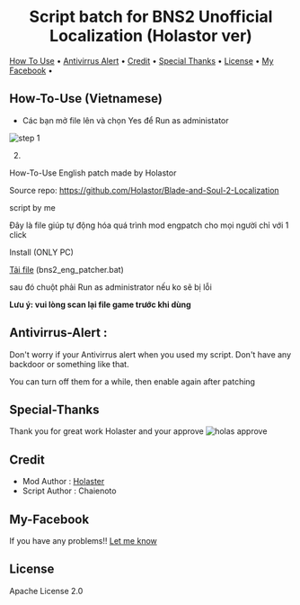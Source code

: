 <h1 align="center">
  <br>
  Script batch for BNS2 Unofficial Localization (Holastor ver)
  <br>
</h1>
   <a href="#How-To-Use">How To Use</a> •
   <a href="#Antivirrus-Alert">Antivirrus Alert</a> •
   <a href="#Credit">Credit</a> •
   <a href="#Special-Thanks">Special Thanks</a> •
   <a href="#License">License</a> •
   <a href="#My-Facebook">My Facebook</a> •
  </p>
  
  ## How-To-Use (Vietnamese)
  
  * Các bạn mở file lên và chọn Yes để Run as administator
  
   ![step 1](https://user-images.githubusercontent.com/50574624/134758992-03da6e9a-7cc4-4d65-8605-7484b52e5d6f.png)

  2) 
  
  
  
  
  How-To-Use
 English patch made by Holastor
 
 Source repo: https://github.com/Holastor/Blade-and-Soul-2-Localization
 
 script by me
 
 Đây là file giúp tự động hóa quá trình mod engpatch cho mọi người chỉ với 1 click 

 
 Install (ONLY PC)
 
 [Tải file](https://github.com/chaienoto/bns2_english_installer/releases/tag/v0.1-beta)
 (bns2_eng_patcher.bat)
 
 sau đó chuột phải Run as administrator nếu ko sẽ bị lỗi

**Lưu ý: vui lòng scan lại file game trước khi dùng**

## Antivirrus-Alert :
Don't worry if your Antivirrus alert when you used my script. Don't have any backdoor or something like that.

You can turn off them for a while, then enable again after patching



## Special-Thanks
Thank you for great work Holaster and your approve
![holas approve](https://user-images.githubusercontent.com/50574624/134758380-3be63251-5af4-4228-a199-a10f093cf73b.PNG)

## Credit
* Mod Author : [Holaster](https://github.com/Holastor/Blade-and-Soul-2-Localization)
* Script Author : Chaienoto

## My-Facebook
If you have any problems!! [Let me know](https://www.facebook.com/chaienoto098)
 
## License
Apache License 2.0
